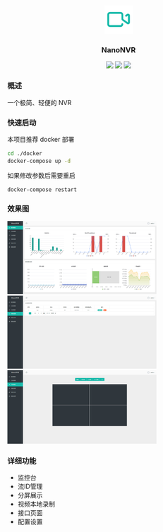 <div align="center">
  <img src="./web/assets/logo.svg" width="64px"/>
  <h3>NanoNVR</h3>
  <a>
    <img src="https://img.shields.io/badge/FastAPI-0.199.0-009485.svg" />
    <img src="https://img.shields.io/badge/Layui-2.11-16baaa.svg" />
    <img src="https://img.shields.io/badge/ZLMediaKit-0908-096dd9.svg" />
  </a>
</div>




### 概述

一个极简、轻便的 NVR

### 快速启动

本项目推荐 docker 部署

```bash
cd ./docker
docker-compose up -d
```

如果修改参数后需要重启

```bash
docker-compose restart
```

### 效果图

<img src="./snapshots/home.png" alt="home" style="zoom: 33%;" />

<img src="./snapshots/stream.png" alt="stream" style="zoom:33%;" />

<img src="./snapshots/wall.png" alt="wall" style="zoom:33%;" />



### 详细功能

- 监控台
- 流ID管理
- 分屏展示
- 视频本地录制
- 接口页面
- 配置设置

